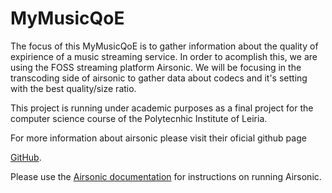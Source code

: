 <!--
# README.md
# airsonic/airsonic
-->

MyMusicQoE
=======

The focus of this MyMusicQoE is to gather information about the quality of expirience of a music streaming service.
In order to acomplish this, we are using the FOSS streaming platform Airsonic.
We will be focusing in the transcoding side of airsonic to gather data about codecs and it's setting with the best quality/size ratio.

This project is running under academic purposes as a final project for the computer science course of the Polytecnhic Institute of Leiria.

For more information about airsonic please visit their oficial github page

[GitHub](https://github.com/airsonic/airsonic/).

Please use the [Airsonic documentation](https://airsonic.github.io/docs/) for instructions on running Airsonic.

